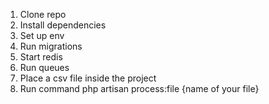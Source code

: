 1. Clone repo
2. Install dependencies
3. Set up env
4. Run migrations
5. Start redis
6. Run queues
7. Place a csv file inside the project
8. Run command php artisan process:file {name of your file}
